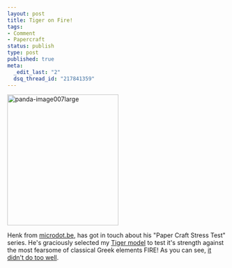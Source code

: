 ```yaml
--- 
layout: post
title: Tiger on Fire!
tags: 
- Comment
- Papercraft
status: publish
type: post
published: true
meta: 
  _edit_last: "2"
  dsq_thread_id: "217841359"
---
```

<p class="alignc"><img class="aligncenter size-medium wp-image-196" title="panda-image007large" src="http://www.craig-russell.co.uk/wp-content/uploads/2009/02/panda-image007large-255x300.jpg" alt="panda-image007large" width="255" height="300" /></p>
<p class="alignc"></p>

Henk from <a href="http://www.microdot.be/">microdot.be</a>, has got in touch about his "Paper Craft Stress Test" series. He's graciously selected my <a href="http://www.craig-russell.co.uk/papertoys/endangered-species/">Tiger model</a> to test it's strength against the most fearsome of classical Greek elements FIRE! As you can see, <a href="http://www.microdot.be/index.php/site/comments_english/papercraft_stress_test_tmcrpatents_pending_fire/">it didn't do too well</a>.
